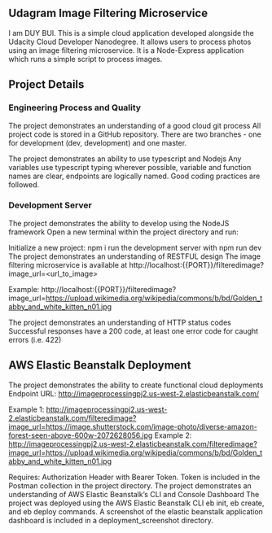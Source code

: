 ## Udagram Image Filtering Microservice
I am DUY BUI.
This is a simple cloud application developed alongside the Udacity Cloud Developer Nanodegree. It allows users to process photos using an image filtering microservice. It is a Node-Express application which runs a simple script to process images.

## Project Details
### Engineering Process and Quality
The project demonstrates an understanding of a good cloud git process
All project code is stored in a GitHub repository. There are two branches - one for development (dev, development) and one master.

The project demonstrates an ability to use typescript and Nodejs
Any variables use typescript typing wherever possible, variable and function names are clear, endpoints are logically named. Good coding practices are followed.

### Development Server
The project demonstrates the ability to develop using the NodeJS framework
Open a new terminal within the project directory and run:

Initialize a new project: npm i
run the development server with npm run dev
The project demonstrates an understanding of RESTFUL design
The image filtering microservice is available at http://localhost:{{PORT}}/filteredimage?image_url=<url_to_image>

Example: http://localhost:{{PORT}}/filteredimage?image_url=https://upload.wikimedia.org/wikipedia/commons/b/bd/Golden_tabby_and_white_kitten_n01.jpg

The project demonstrates an understanding of HTTP status codes
Successful responses have a 200 code, at least one error code for caught errors (i.e. 422)

## AWS Elastic Beanstalk Deployment
The project demonstrates the ability to create functional cloud deployments
Endpoint URL: http://imageprocessingpj2.us-west-2.elasticbeanstalk.com/


Example 1: http://imageprocessingpj2.us-west-2.elasticbeanstalk.com/filteredimage?image_url=https://image.shutterstock.com/image-photo/diverse-amazon-forest-seen-above-600w-2072628056.jpg
Example 2: http://imageprocessingpj2.us-west-2.elasticbeanstalk.com/filteredimage?image_url=https://upload.wikimedia.org/wikipedia/commons/b/bd/Golden_tabby_and_white_kitten_n01.jpg

Requires: Authorization Header with Bearer Token. Token is included in the Postman collection in the project directory.
The project demonstrates an understanding of AWS Elastic Beanstalk’s CLI and Console Dashboard
The project was deployed using the AWS Elastic Beanstalk CLI eb init, eb create, and eb deploy commands. A screenshot of the elastic beanstalk application dashboard is included in a deployment_screenshot directory.

